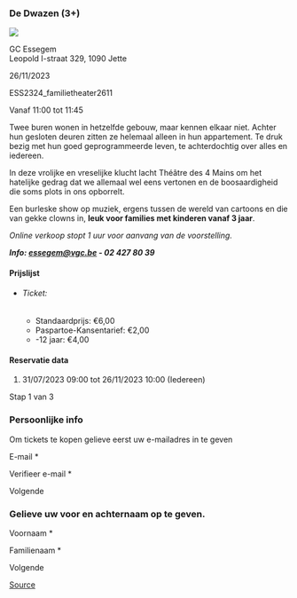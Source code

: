 ### De Dwazen (3+)

![](https://s3-eu-west-1.amazonaws.com/os-kwdo/prod/vgc/images/activity/64c8dbbdc673a_De_Dwazen_©_Ger_Spendel_%281%29.jpg)

GC Essegem  
Leopold I-straat 329, 1090 Jette

26/11/2023

ESS2324\_familietheater2611

Vanaf 11:00 tot 11:45

Twee buren wonen in hetzelfde gebouw, maar kennen elkaar niet. Achter hun gesloten deuren zitten ze helemaal alleen in hun appartement. Te druk bezig met hun goed geprogrammeerde leven, te achterdochtig over alles en iedereen.  
  
In deze vrolijke en vreselijke klucht lacht Théâtre des 4 Mains om het hatelijke gedrag dat we allemaal wel eens vertonen en de boosaardigheid die soms plots in ons opborrelt.  
  
Een burleske show op muziek, ergens tussen de wereld van cartoons en die van gekke clowns in, **leuk voor families met kinderen vanaf 3 jaar**.  
  
*Online verkoop stopt 1 uur voor aanvang van de voorstelling.*  
  
***Info: [essegem@vgc.be](http://mailto:essegem@vgc.be/) - 02 427 80 39***  
  

#### Prijslijst

* ###### Ticket:
    
    * Standaardprijs: €6,00
    * Paspartoe-Kansentarief: €2,00
    * \-12 jaar: €4,00

  

#### Reservatie data

1.  31/07/2023 09:00 tot 26/11/2023 10:00 (Iedereen)

Stap 1 van 3

 

### Persoonlijke info

Om tickets te kopen gelieve eerst uw e-mailadres in te geven

  

E-mail \* 

Verifieer e-mail \* 

Volgende

### Gelieve uw voor en achternaam op te geven.

Voornaam \* 

Familienaam \* 

Volgende

[Source](https://tickets.vgc.be/ticketingActivity/subscribe/ESS2324_familietheater2611)